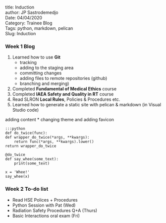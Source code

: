 title: Induction    
author: JP Sastrodemedjo\
Date: 04/04/2020  
Category: Trainee Blog  
Tags: python, markdown, pelican \
Slug: Induction 

### Week 1 Blog

  1. Learned how to use **Git**
     * tracking
     * adding to the staging area
     * committing changes
     * adding files to remote repositories (github)
     *  branching and merging)
  2. Completed **Fundamental of Medical Ethics** course
  3. Completed **IAEA Safety and Quality in RT** course 
  4. Read SLRON **Local Rules**, Policies & Procedures etc. 
  5. Learned how to generate a static site with pelican & markdown (in Visual Studio code)
  
   adding content
     * changing theme and adding favicon 

    :::python
    def do_twice(func):   
    def wrapper_do_twice(*args, **kwargs):
        return func(*args, **kwargs).lower()
    return wrapper_do_twice

    @do_twice
    def say_whee(some_text):
        print(some_text)

    x = 'Whee!'
    say_whee(x)
  

### Week 2 To-do list

- Read HSE Polices + Procedures
- Python Session with Pat (Wed)
- Radiation Safety Procedures Q+A (Thurs)
- Basic Interactions oral exam (Fri)




